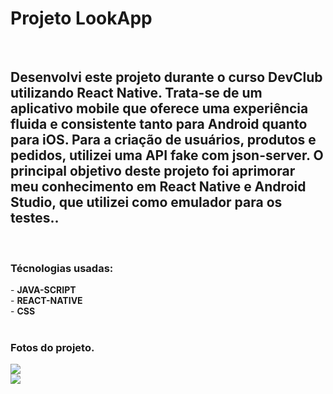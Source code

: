<h1>Projeto LookApp</h1>
<br>
<h2>Desenvolvi este projeto durante o curso DevClub utilizando React Native. Trata-se de um aplicativo mobile que oferece uma experiência fluida e consistente tanto para Android quanto para iOS. Para a criação de usuários, produtos e pedidos, utilizei uma API fake com json-server. O principal objetivo deste projeto foi aprimorar meu conhecimento em React Native e Android Studio, que utilizei como emulador para os testes..</h2>
<br>
<h3>Técnologias usadas:</h3>
 - <b>JAVA-SCRIPT</b>
<br>
 - <b>REACT-NATIVE</b>
<br>
 - <b>CSS</b>
<br>
<br>
<h3>Fotos do projeto.</h3>
<img src="https://media.licdn.com/dms/image/v2/D4D2DAQG2WCsp5DAb7A/profile-treasury-image-shrink_1280_1280/B4DZVE7GORG4AQ-/0/1740618098052?e=1743472800&v=beta&t=j2lSdQrCSNrl0eotNjGGbhdbBLw8re8KsGxDfZbvCds" />
<br>
<img src="https://media.licdn.com/dms/image/v2/D4D2DAQFdDTXUz_p3LA/profile-treasury-image-shrink_1280_1280/B4DZVE7wV5HwAQ-/0/1740618271068?e=1741723200&v=beta&t=kYSb6uoV7aLraSvh9z_5eT50oS__m0RolZrZ4r-snrs" />



